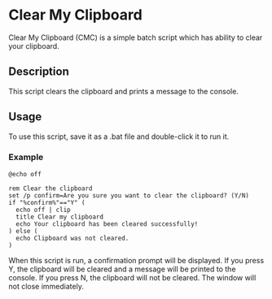 # Clear My Clipboard
Clear My Clipboard (CMC) is a simple batch script which has ability to clear your clipboard.


## Description
This script clears the clipboard and prints a message to the console.

## Usage
To use this script, save it as a .bat file and double-click it to run it.

### Example
```
@echo off

rem Clear the clipboard
set /p confirm=Are you sure you want to clear the clipboard? (Y/N)
if "%confirm%"=="Y" (
  echo off | clip
  title Clear my clipboard
  echo Your clipboard has been cleared successfully!
) else (
  echo Clipboard was not cleared.
)

```
When this script is run, a confirmation prompt will be displayed. If you press Y, the clipboard will be cleared and a message will be printed to the console. If you press N, the clipboard will not be cleared. The window will not close immediately.
